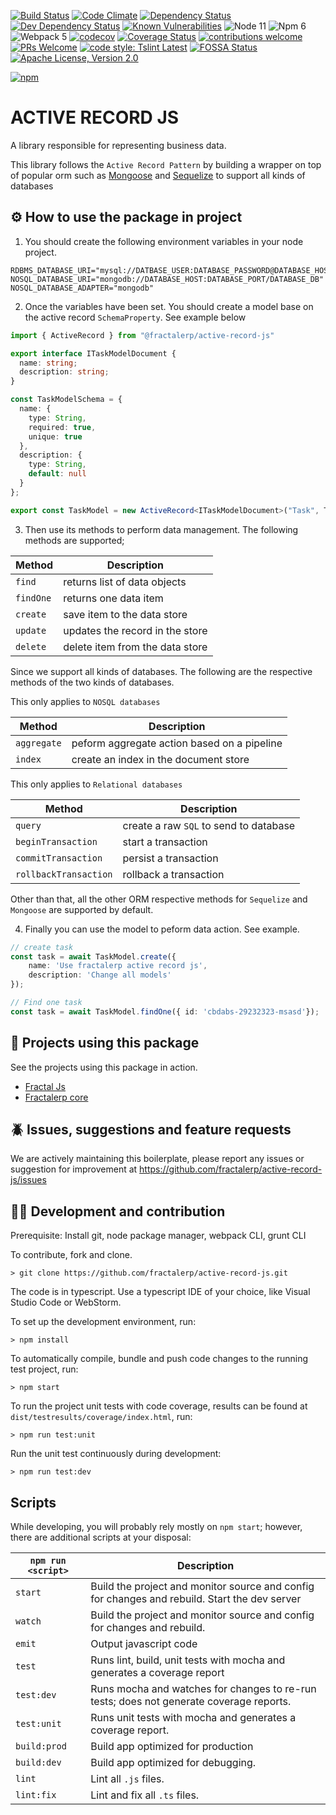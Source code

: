 [![Build Status](https://github.com/fractalerp/active-record-js.svg?branch=master)](https://github.com/fractalerp/active-record-js)
[![Code Climate](https://img.shields.io/codeclimate/maintainability/fractalerp/active-record-js.svg?style=flat-square)](https://codeclimate.com/github/fractalerp/active-record-js)
[![Dependency Status](https://david-dm.org/fractalerp/active-record-js.svg)](https://david-dm.org/fractalerp/active-record-js)
[![Dev Dependency Status](https://david-dm.org/fractalerp/active-record-js.svg#info=devDependencies)](https://david-dm.org/fractalerp/active-record-js#info=devDependencies)
[![Known Vulnerabilities](https://snyk.io/test/github/fractalerp/active-record-js.svg)](https://snyk.io/test/github/fractalerp/active-record-js)
![Node 11](https://img.shields.io/badge/node-11.5.x-green.svg)
![Npm 6](https://img.shields.io/badge/npm-6.4.x-green.svg)
![Webpack 5](https://img.shields.io/badge/webpack-5.20.2-green.svg)
[![codecov](https://codecov.io/gh/fractalerp/active-record-js/branch/master/graph/badge.svg)](https://codecov.io/gh/fractalerp/active-record-js)
[![Coverage Status](https://coveralls.io/repos/github/fractalerp/active-record-js/badge.svg?branch=master)](https://coveralls.io/github/fractalerp/active-record-js?branch=master)
[![contributions welcome](https://img.shields.io/badge/contributions-welcome-brightgreen.svg?style=flat-square)](https://github.com/fractalerp/active-record-js/issues)
[![PRs Welcome](https://img.shields.io/badge/PRs-welcome-brightgreen.svg?style=flat-square)](http://makeapullrequest.com)
[![code style: Tslint Latest](https://img.shields.io/badge/tslint_rules-latest-ff69b4.svg?style=flat-square)](https://github.com/buzinas/tslint-eslint-rules)
[![FOSSA Status](https://app.fossa.io/api/projects/git%2Bgithub.com%2Ffractalerp%2Factive-record-js.svg?type=shield)](https://app.fossa.io/projects/git%2Bgithub.com%2Ffractalerp%2Factive-record-js?ref=badge_shield)
[![Apache License, Version 2.0](https://img.shields.io/badge/mit-blue.svg)](http://opensource.org/licenses/mit)

[![npm](https://nodei.co/npm/@fractalerp/active-record-js.png)](https://www.npmjs.com/package/@fractalerp/active-record-js)

# ACTIVE RECORD JS
A library responsible for representing business data. 

This library follows the `Active Record Pattern` by building a wrapper on top of popular orm such as [Mongoose](https://www.npmjs.com/package/mongoose) and [Sequelize](https://www.npmjs.com/package/sequelize) to support all kinds of databases

## ⚙️ How to use the package in project
1. You should create the following environment variables in your node project.
```env
RDBMS_DATABASE_URI="mysql://DATBASE_USER:DATABASE_PASSWORD@DATABASE_HOST:DATABASE_PORT/DATABASE_DB"
NOSQL_DATABASE_URI="mongodb://DATABASE_HOST:DATABASE_PORT/DATABASE_DB"
NOSQL_DATABASE_ADAPTER="mongodb"
```
2. Once the variables have been set. You should create a model base on the active record `SchemaProperty`. See example below

```typescript
import { ActiveRecord } from "@fractalerp/active-record-js"

export interface ITaskModelDocument {
  name: string;
  description: string;
}

const TaskModelSchema = {
  name: {
    type: String,
    required: true,
    unique: true
  },
  description: {
    type: String,
    default: null
  }
};

export const TaskModel = new ActiveRecord<ITaskModelDocument>("Task", TaskModelSchema);

```
3. Then use its methods to perform data management. The following methods are supported;

|Method|Description|
|------------------|-----------|
|`find`|returns list of data objects|
|`findOne`|returns one data item|
|`create`|save item to the data store|
|`update`|updates the record in the store|
|`delete`|delete item from the data store|

Since we support all kinds of databases. The following are the respective methods of the two kinds of databases.

This only applies to `NOSQL databases`

|Method|Description|
|------------------|-----------|
|`aggregate`|peform aggregate action based on a pipeline|
|`index`|create an index in the document store|

This only applies to `Relational databases`

|Method|Description|
|------------------|-----------|
|`query`|create a raw `SQL` to send to database|
|`beginTransaction`|start a transaction|
|`commitTransaction`|persist a transaction|
|`rollbackTransaction`|rollback a transaction|

Other than that, all the other ORM respective methods for `Sequelize` and `Mongoose` are supported by default.

4. Finally you can use the model to peform data action. See example.

```typescript
// create task
const task = await TaskModel.create({
    name: 'Use fractalerp active record js',
    description: 'Change all models'
});

// Find one task
const task = await TaskModel.findOne({ id: 'cbdabs-29232323-msasd'});
```

## 🫶 Projects using this package
See the projects using this package in action.
- [Fractal Js](https://github.com/fractalerp/fractal-js)
- [Fractalerp core](https://github.com/fractalerp/fractal-core)

## 🪲 Issues, suggestions and feature requests

We are actively maintaining this boilerplate, please report any issues or suggestion for improvement at https://github.com/fractalerp/active-record-js/issues

## 👩‍💻 Development and contribution
Prerequisite: Install git, node package manager, webpack CLI, grunt CLI

To contribute, fork and clone.

    > git clone https://github.com/fractalerp/active-record-js.git

The code is in typescript. Use a typescript IDE of your choice, like Visual Studio Code or WebStorm.

To set up the development environment, run:

    > npm install

To automatically compile, bundle and push code changes to the running test project, run:

    > npm start

To run the project unit tests with code coverage, results can be found at `dist/testresults/coverage/index.html`, run:

    > npm run test:unit

Run the unit test continuously during development:

    > npm run test:dev

## Scripts
While developing, you will probably rely mostly on `npm start`; however, there are additional scripts at your disposal:

|`npm run <script>`|Description|
|------------------|-----------|
|`start`|Build the project and monitor source and config for changes and rebuild. Start the dev server|
|`watch`|Build the project and monitor source and config for changes and rebuild.|
|`emit`|Output javascript code|
|`test`|Runs lint, build, unit tests with mocha and generates a coverage report|
|`test:dev`|Runs mocha and watches for changes to re-run tests; does not generate coverage reports.|
|`test:unit`|Runs unit tests with mocha and generates a coverage report.|
|`build:prod`|Build app optimized for production|
|`build:dev`|Build app optimized for debugging.|
|`lint`|Lint all `.js` files.|
|`lint:fix`|Lint and fix all `.ts` files.|

